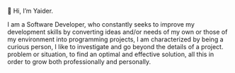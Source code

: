 👋 Hi, I’m Yaider.

I am a Software Developer, who constantly seeks to improve my development skills by converting ideas and/or needs of my own or those of my environment into programming projects, I am characterized by being a curious person, I like to investigate and go beyond the details of a project. problem or situation, to find an optimal and effective solution, all this in order to grow both professionally and personally.

<!---
yaidercc/yaidercc is a ✨ special ✨ repository because its `README.md` (this file) appears on your GitHub profile.
You can click the Preview link to take a look at your changes.
--->
